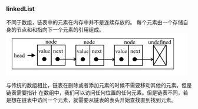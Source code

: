 ### linkedList 
不同于数组，链表中的元素在内存中并不是连续存放的。
每个元素由一个存储自身的节点和和指向下一个元素的引用组成。
![](linkedList.png)

与传统的数组相比，链表在删除或者添加元素的时候不需要移动其他的元素。但是链表需要指针
在数组中，我们可以访问任何位置的任何元素。但是链表不同，若是想在链表中访问一个元素，就需要从链表的表头开始查找直到找到元素。
